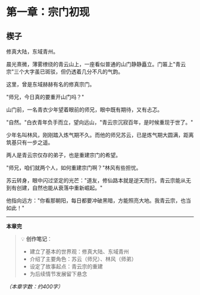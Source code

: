 # 第一章：宗门初现

## 楔子

修真大陆，东域青州。

晨光熹微，薄雾缭绕的青云山上，一座看似普通的山门静静矗立。门匾上"青云宗"三个大字虽已斑驳，但仍透着几分不凡的气韵。

这里，曾是东域赫赫有名的修真宗门。

"师兄，今日真的要重开山门吗？"

山门前，一名青衣少年望着眼前的师兄，眼中既有期待，又有忐忑。

"自然。"白衣青年负手而立，望向远山，"青云宗沉寂百年，是时候重现于世了。"

少年名叫林风，刚刚踏入炼气期不久。而他的师兄苏云，已是炼气期大圆满，距离筑基只有一步之遥。

两人是青云宗仅存的弟子，也是重建宗门的希望。

"师兄，咱们就两个人，如何重建宗门啊？"林风有些担忧。

苏云转身，眼中闪过坚定的光芒："道友，修仙路本就是逆天而行。青云宗能从无到有创建，自然也能从衰落中重新崛起。"

他指向远方："你看那朝阳，每日都要冲破黑暗，方能照亮大地。我青云宗，也当如此！"

---

**本章完**

> 💡 **创作笔记**：
> - 建立了基本的世界观：修真大陆、东域青州
> - 介绍了主要角色：苏云（师兄）、林风（师弟）
> - 设定了故事起点：青云宗的重建
> - 为后续情节发展留下悬念

*（本章字数：约400字）*
